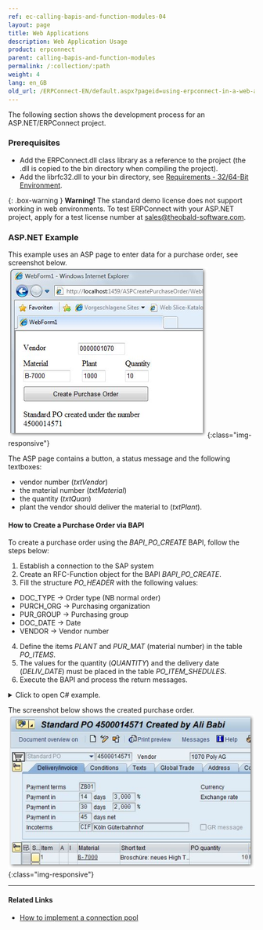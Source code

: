 ```yaml
---
ref: ec-calling-bapis-and-function-modules-04
layout: page
title: Web Applications
description: Web Application Usage
product: erpconnect
parent: calling-bapis-and-function-modules
permalink: /:collection/:path
weight: 4
lang: en_GB
old_url: /ERPConnect-EN/default.aspx?pageid=using-erpconnect-in-a-web-application
---
```


The following section shows the development process for an ASP.NET/ERPConnect project.

### Prerequisites

- Add the ERPConnect.dll class library as a reference to the project (the .dll is copied to the bin directory when compiling the project). 
- Add the librfc32.dll to your bin directory, see [Requirements - 32/64-Bit Environment](../prerequisites-and-installation/requirements#3264-bit-environment). 

{: .box-warning }
**Warning!** The standard demo license does not support working in web environments. 
To test ERPConnect with your ASP.NET project, apply for a test license number at [sales@theobald-software.com](mailto:sales@theobald-software.com).    

### ASP.NET Example
This example uses an ASP page to enter data for a purchase order, see screenshot below. <br>
![purchase-order1](/img/content/Create-Purchase-Order-IE.png){:class="img-responsive"}  

The ASP page contains a button, a status message and the following textboxes:
- vendor number (*txtVendor*)
- the material number (*txtMaterial*)
- the quantity (*txtQuan*)
- plant the vendor should deliver the material to (*txtPlant*).

#### How to Create a Purchase Order via BAPI
To create a purchase order using the *BAPI_PO_CREATE* BAPI, follow the steps below:
1. Establish a connection to the SAP system 
2. Create an RFC-Function object for the BAPI *BAPI_PO_CREATE*.
3. Fill the structure *PO_HEADER* with the following values: 
- DOC_TYPE -> Order type (NB normal order)
- PURCH_ORG -> Purchasing organization
- PUR_GROUP -> Purchasing group
- DOC_DATE -> Date 
- VENDOR -> Vendor number
4. Define the items *PLANT* and *PUR_MAT* (material number) in the table *PO_ITEMS*. <br>
5. The values for the quantity (*QUANTITY*) and the delivery date (*DELIV_DATE*) must be placed in the table *PO_ITEM_SHEDULES*.
6. Execute the BAPI and process the return messages.

<details>
<summary>Click to open C# example.</summary>
{% highlight csharp %}
private void Button1_Click(object sender, System.EventArgs e) 
{ 
	ERPConnect.LIC.SetLic("xxxxxxxxxxxxx"); //Set your ERPConnect License. 
	
	R3Connection con = new R3Connection("SAPServer",00,"SAPUser","Password","EN","800");  //Set Connection Properties
	con.Open(false); 
          
    // Create a RFC-Function object 
    RFCFunction func = con.CreateFunction("BAPI_PO_CREATE");

	// Fill header structure
	RFCStructure Header = func.Exports["PO_HEADER"].ToStructure();
	Header["DOC_TYPE"]= "NB";
	Header["PURCH_ORG"] = "1000";
	Header["PUR_GROUP"] = "010";
	Header["DOC_DATE"]= ERPConnect.ConversionUtils.NetDate2SAPDate(DateTime.Now);
	Header["VENDOR"]= this.txtVendor.Text
	
	// Create an Item
	RFCTable items = func.Tables["PO_ITEMS"];
	RFCStructure item = items.AddRow();
	item["PO_ITEM"] = "1";
	item["PUR_MAT"] = this.txtMaterial.Text;
	item["PLANT"] = this.txtPlant.Text;
  
	// Create and fill shedules
	RFCTable shedules = func.Tables["PO_ITEM_SCHEDULES"];
	RFCStructure shedule = shedules.AddRow();
	shedule["PO_ITEM"] = "1";
	shedule["DELIV_DATE"] = ERPConnect.ConversionUtils.NetDate2SAPDate(DateTime.Now);
	shedule["QUANTITY"] = Convert.ToDecimal(this.txtQuan.Text);

	// Exceute Bapi and process return messages
	func.Execut e();
	this.txtReturn.Text = "";
	this.txtReturn.Text += func.Tables["RETURN"].Rows[0, "MESSAGE"] + "\r\n";
}
{% endhighlight %}
</details>

The screenshot below shows the created purchase order.<br>
![purchase-order2](/img/content/create-purchase-order-ie_02.png){:class="img-responsive"}  
  
****
#### Related Links
- [How to implement a connection pool](https://kb.theobald-software.com/erpconnect-samples/how-to-implement-a-connection-pool)